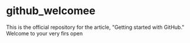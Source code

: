 # github_welcomee
This is the official repository for the article, "Getting started with GitHub." Welcome to your very firs open
